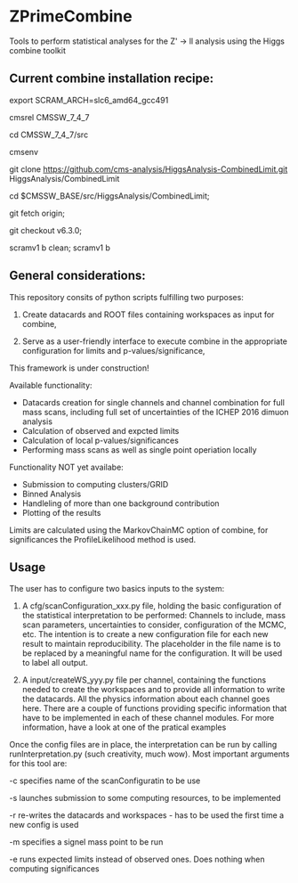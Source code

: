 # ZPrimeCombine
Tools to perform statistical analyses for the Z' -> ll analysis using the Higgs combine toolkit

## Current combine installation recipe:
export SCRAM_ARCH=slc6_amd64_gcc491

cmsrel CMSSW_7_4_7

cd CMSSW_7_4_7/src 

cmsenv

git clone https://github.com/cms-analysis/HiggsAnalysis-CombinedLimit.git HiggsAnalysis/CombinedLimit
 
cd $CMSSW_BASE/src/HiggsAnalysis/CombinedLimit;

git fetch origin;

git checkout v6.3.0;

scramv1 b clean; scramv1 b

## General considerations:  
This repository consits of python scripts fulfilling two purposes:

1) Create datacards and ROOT files containing workspaces as input for combine,

2) Serve as a user-friendly interface to execute combine in the appropriate configuration for limits and p-values/significance,

This framework is under construction! 

Available functionality:
- Datacards creation for single channels and channel combination for full mass scans, including full set of uncertainties of the ICHEP 2016 dimuon analysis 
- Calculation of observed and expcted limits
- Calculation of local p-values/significances
- Performing mass scans as well as single point operiation locally

Functionality NOT yet availabe:
- Submission to computing clusters/GRID
- Binned Analysis
- Handleling of more than one background contribution
- Plotting of the results

Limits are calculated using the MarkovChainMC option of combine, for significances the ProfileLikelihood method is used.
## Usage
The user has to configure two basics inputs to the system:

1) A cfg/scanConfiguration_xxx.py file, holding the basic configuration of the statistical interpretation to be performed: Channels to include, mass scan parameters, uncertainties to consider, configuration of the MCMC, etc. The intention is to create a new configuration file for each new result to maintain reproducibility. The placeholder in the file name is to be replaced by a meaningful name for the configuration. It will be used to label all output. 

2) A input/createWS_yyy.py file per channel, containing the functions needed to create the workspaces and to provide all information to write the datacards. All the physics information about each channel goes here. There are a couple of functions providing specific information that have to be implemented in each of these channel modules. For more information, have a look at one of the pratical examples

Once the config files are in place, the interpretation can be run by calling runInterpretation.py (such creativity, much wow). Most important arguments for this tool are:

-c specifies name of the scanConfiguratin to be use

-s launches submission to some computing resources, to be implemented

-r re-writes the datacards and workspaces - has to be used the first time a new config is used

-m specifies a signel mass point to be run

-e runs expected limits instead of observed ones. Does nothing when computing significances


